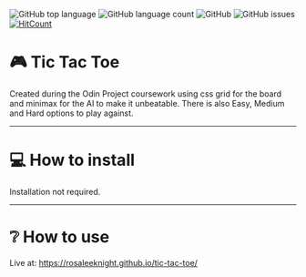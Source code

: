 ![GitHub top language](https://img.shields.io/github/languages/top/RosaleeKnight/tic-tac-toe)
![GitHub language count](https://img.shields.io/github/languages/count/RosaleeKnight/tic-tac-toe)
![GitHub](https://img.shields.io/github/license/RosaleeKnight/tic-tac-toe)
![GitHub issues](https://img.shields.io/github/issues/RosaleeKnight/tic-tac-toe)
[![HitCount](https://hits.dwyl.com/RosaleeKnight/tic-tac-toe.svg?style=flat)](http://hits.dwyl.com/RosaleeKnight/tic-tac-toe)

# 🎮 Tic Tac Toe
Created during the Odin Project coursework using css grid for the board and minimax for the AI to make it unbeatable. There is also Easy, Medium and Hard options to play against. 

-----
# 💻 How to install 
Installation not required.

-----
# ❔ How to use
Live at: https://rosaleeknight.github.io/tic-tac-toe/
